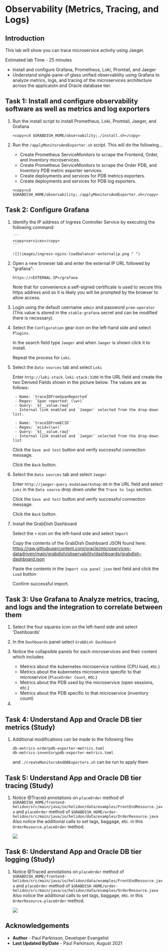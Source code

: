 # Observability (Metrics, Tracing, and Logs)

## Introduction

This lab will show you can trace microservice activity using Jaeger.

Estimated lab Time - 25 minutes

  -   Install and configure Grafana, Prometheus, Loki, Promtail, and Jaeger
  -   Understand single-pane-of glass unified observability using Grafana to analyze metrics, logs, and tracing of the microservices architecture across the applicaiotn and Oracle database tier.

## Task 1: Install and configure observability software as well as metrics and log exporters

1. Run the install script to install Prometheus, Loki, Promtail, Jaeger, and Grafana
   
    ```
    <copy>cd $GRABDISH_HOME/observability;./install.sh</copy>
    ```

2. Run the `/applyMonitorsAndExporter.sh` script. This will do the following...
   - Create Prometheus ServiceMonitors to scrape the Frontend, Order, and Inventory microservices.
   - Create Prometheus ServiceMonitors to scrape the Order PDB, and Inventory PDB metric exporter services.
   - Create deployments and services for PDB metrics exporters.
   - Create deployments and services for PDB log exporters.
   
    ```
    <copy>cd $GRABDISH_HOME/observability;./applyMonitorsAndExporter.sh</copy>
    ```

## Task 2: Configure Grafana

1. Identify the IP address of Ingress Controller Service by executing the following command:
   
       ```
       <copy>services</copy>
       ```
   
       ![](images/ingress-nginx-loadbalancer-externalip.png " ")

2. Open a new browser tab and enter the external IP URL followed by "grafana":
   
     `https://<EXTERNAL-IP>/grafana`
   
      Note that for convenience a self-signed certificate is used to secure this https address and so it is likely you will be prompted by the browser to allow access.

3.  Login using the default username `admin` and password `prom-operator` 
    (This value is stored in the `stable-grafana` secret and can be modified there is necessary).
    
4. Select the `Configuration` gear icon on the left-hand side and select `Plugins`.

    In the search field type `Jaeger` and when `Jaeger` is shown click it to install.
    
    Repeat the process for `Loki`.
    
5. Select the `Data sources` tab and select `Loki` 
    
    Enter `http://loki-stack.loki-stack:3100` in the URL field and create the two Derived Fields shown in the picture below.
    The values are as follows:
    
        - Name: `traceIDFromSpanReported`
        - Regex: `Span reported: (\w+)`
        - Query: `${__value.raw}`
        - Internal link enabled and `Jaeger` selected from the drop-down list.
        
        - Name: `traceIDFromECID`
        - Regex: `ecid=(\w+)`
        - Query: `${__value.raw}`
        - Internal link enabled and `Jaeger` selected from the drop-down list
        
    Click the `Save and test` button and verify successful connection message.
        
    Click the `Back` button.
    
6. Select the `Data sources` tab and select `Jaeger` 
    
    Enter `http://jaeger-query.msdataworkshop:80` in the URL field and select `Loki` in the `Data source` drop down under the `Trace to logs` section.
        
    Click the `Save and test` button and verify successful connection message.
        
    Click the `Back` button.
    
7. Install the GrabDish Dashboard

    Select the `+` icon on the left-hand side and select `Import`
    
    Copy the contents of the GrabDish Dashboard JSON found here: https://raw.githubusercontent.com/oracle/microservices-datadriven/main/grabdish/observability/dashboards/grabdish-dashboard.json
    
    Paste the contents in the `Import via panel json` text field and click the `Load` button
    
    Confirm successful import.
    

## Task 3: Use Grafana to Analyze metrics, tracing, and logs and the integration to correlate between them


1. Select the four squares icon on the left-hand side and select 'Dashboards'

2. In the `Dashboards` panel select `GrabDish Dashboard`

3. Notice the collapsible panels for each microservices and their content which includes
    - Metrics about the kubernetes microservice runtime (CPU load, etc.)
    - Metrics about the kubernetes microservice specific to that microservice (`PlaceOrder Count`, etc.)
    - Metrics about the PDB used by the microservice (open sessions, etc.)
    - Metrics about the PDB specific to that microservice (inventory count)
 
4. 

## Task 4: Understand App and Oracle DB tier metrics (Study)

1. Additional modifications can be made to the following files
   
       db-metrics-orderpdb-exporter-metrics.toml
       db-metrics-inventorypdb-exporter-metrics.toml
    and `./createMonitorsAndDBExporters.sh` can be run  to apply them
    
## Task 5: Understand App and Oracle DB tier tracing (Study)

1. Notice @Traced annotations on `placeOrder` method of `$GRABDISH_HOME/frontend-helidon/src/main/java/io/helidon/data/examples/FrontEndResource.java` and `placeOrder` method of `$GRABDISH_HOME/order-helidon/src/main/java/io/helidon/data/examples/OrderResource.java`
   Also notice the additional calls to set tags, baggage, etc. in this `OrderResource.placeOrder` method.

   ![](images/ordertracingsrc.png " ")


    
## Task 6: Understand App and Oracle DB tier logging (Study)

1. Notice @Traced annotations on `placeOrder` method of `$GRABDISH_HOME/frontend-helidon/src/main/java/io/helidon/data/examples/FrontEndResource.java` and `placeOrder` method of `$GRABDISH_HOME/order-helidon/src/main/java/io/helidon/data/examples/OrderResource.java`
   Also notice the additional calls to set tags, baggage, etc. in this `OrderResource.placeOrder` method.

   ![](images/ordertracingsrc.png " ")


## Acknowledgements
* **Author** - Paul Parkinson, Developer Evangelist
* **Last Updated By/Date** - Paul Parkinson, August 2021